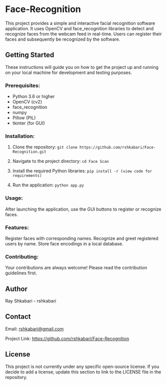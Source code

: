 # Face-Recognition
This project provides a simple and interactive facial recognition software application. It uses OpenCV and face_recognition libraries to detect and recognize faces from the webcam feed in real-time. Users can register their faces and subsequently be recognized by the software.

## Getting Started

These instructions will guide you on how to get the project up and running on your local machine for development and testing purposes.

### Prerequisites:

- Python 3.6 or higher
- OpenCV (cv2)
- face_recognition
- numpy
- Pillow (PIL)
- tkinter (for GUI)

### Installation:

1. Clone the repository:
```git clone https://github.com/rshkabari/Face-Recognition.git```

2. Navigate to the project directory:
```cd Face Scan```

3. Install the required Python libraries:
```pip install -r (view code for requirements)```

4. Run the application:
```python app.py```

### Usage:
After launching the application, use the GUI buttons to register or recognize faces.

### Features:
Register faces with corresponding names.
Recognize and greet registered users by name.
Store face encodings in a local database.

### Contributing:
Your contributions are always welcome! Please read the contribution guidelines first.

## Author
Ray Shkabari - rshkabari

## Contact
Email: rshkabari@gmail.com

Project Link: https://github.com/rshkabari/Face-Recognition

## License
This project is not currently under any specific open-source license. If you decide to add a license, update this section to link to the LICENSE file in the repository.
